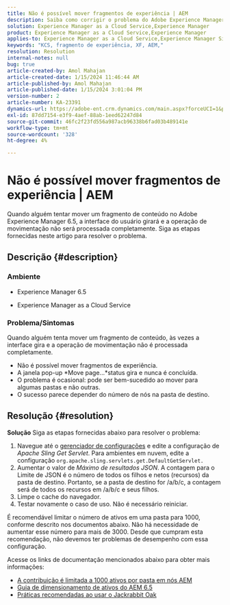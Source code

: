 ```yaml
---
title: Não é possível mover fragmentos de experiência | AEM
description: Saiba como corrigir o problema do Adobe Experience Manager em que mover um processo de fragmento de experiência nunca é concluído.
solution: Experience Manager as a Cloud Service,Experience Manager
product: Experience Manager as a Cloud Service,Experience Manager
applies-to: Experience Manager as a Cloud Service,Experience Manager Sites,Experience Manager 6.5
keywords: "KCS, fragmento de experiência, XF, AEM,"
resolution: Resolution
internal-notes: null
bug: true
article-created-by: Amol Mahajan
article-created-date: 1/15/2024 11:46:44 AM
article-published-by: Amol Mahajan
article-published-date: 1/15/2024 3:01:04 PM
version-number: 2
article-number: KA-23391
dynamics-url: https://adobe-ent.crm.dynamics.com/main.aspx?forceUCI=1&pagetype=entityrecord&etn=knowledgearticle&id=d12eccbf-9bb3-ee11-a569-6045bd006149
exl-id: 87dd7154-e3f9-4aef-88ab-1eed62247d84
source-git-commit: 46fc2f23fd556a987acb96338b6fad03b489141e
workflow-type: tm+mt
source-wordcount: '328'
ht-degree: 4%

---
```


# Não é possível mover fragmentos de experiência | AEM


Quando alguém tentar mover um fragmento de conteúdo no Adobe Experience Manager 6.5, a interface do usuário girará e a operação de movimentação não será processada completamente. Siga as etapas fornecidas neste artigo para resolver o problema.

## Descrição {#description}


### <b>Ambiente</b>

- Experience Manager 6.5


- Experience Manager as a Cloud Service




### <b>Problema/Sintomas</b>

Quando alguém tenta mover um fragmento de conteúdo, às vezes a interface gira e a operação de movimentação não é processada completamente.

- Não é possível mover fragmentos de experiência.
- A janela pop-up *Move page...*status gira e nunca é concluída.
- O problema é ocasional: pode ser bem-sucedido ao mover para algumas pastas e não outras.
- O sucesso parece depender do número de nós na pasta de destino.





## Resolução {#resolution}

<b>Solução</b>
Siga as etapas fornecidas abaixo para resolver o problema:



1. Navegue até o [gerenciador de configurações](http://localhost:4502/system/console/configMgr) e edite a configuração de *Apache Sling Get Servlet*. Para ambientes em nuvem, edite a configuração `org.apache.sling.servlets.get.DefaultGetServlet.`
2. Aumentar o valor de *Máximo de resultados JSON*. A contagem para o Limite de JSON é o número de todos os filhos e netos (recursos) da pasta de destino. Portanto, se a pasta de destino for /a/b/c, a contagem será de todos os recursos em /a/b/c e seus filhos.
3. Limpe o cache do navegador.
4. Testar novamente o caso de uso. Não é necessário reiniciar.


É recomendável limitar o número de ativos em uma pasta para 1000, conforme descrito nos documentos abaixo. Não há necessidade de aumentar esse número para mais de 3000. Desde que cumpram esta recomendação, não devemos ter problemas de desempenho com essa configuração.

Acesse os links de documentação mencionados abaixo para obter mais informações:

- [A contribuição é limitada a 1000 ativos por pasta em nós AEM](https://experienceleague.adobe.com/docs/experience-cloud-kcs/kbarticles/KA-21172.html)
- [Guia de dimensionamento de ativos do AEM 6.5](https://experienceleague.adobe.com/docs/experience-manager-65/assets/administer/assets-sizing-guide.html)
- [Práticas recomendadas ao usar o Jackrabbit Oak](https://jackrabbit.apache.org/oak/docs/dos_and_donts.html)
